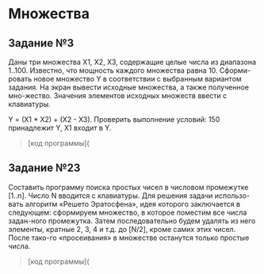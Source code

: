 # **Множества**

## **Задание №3**
Даны три множества Х1, Х2, Х3, содержащие целые числа из диапазона 1..100. Известно, что мощность каждого множества равна 10. Сформи-ровать новое множество Y в соответствии с выбранным вариантом задания. На экран вывести исходные множества, а также полученное мно-жество. Значения элементов исходных множеств ввести с клавиатуры.

Y = (X1 * X2) + (X2 - X3).
Проверить выполнение условий: 150 принадлежит Y, X1 входит в Y.
> [код программы](

## **Задание №23**
Составить программу поиска простых чисел в числовом промежутке [1..n]. Число N вводится с клавиатуры.  Для решения задачи использо-вать алгоритм «Решето Эратосфена», идея которого заключается в следующем: сформируем множество, в которое поместим все числа задан-ного промежутка. Затем последовательно будем удалять из него элементы, кратные 2, 3, 4 и т.д. до [N/2], кроме самих этих чисел. После тако-го «просеивания» в множестве останутся только простые числа.
> [код программы](
